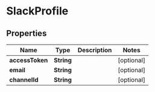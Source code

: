 
# SlackProfile

## Properties
| Name            | Type       | Description | Notes      |
|-----------------|------------|-------------|------------|
| **accessToken** | **String** |             | [optional] |
| **email**       | **String** |             | [optional] |
| **channelId**   | **String** |             | [optional] |



